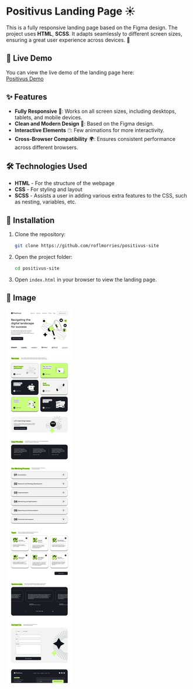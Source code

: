# Positivus Landing Page ☀️
This is a fully responsive landing page based on the Figma design. The project uses **HTML**, **SCSS**. It adapts seamlessly to different screen sizes, ensuring a great user experience across devices. 📲
## 🚀 Live Demo
You can view the live demo of the landing page here:  
[Positivus Demo](https://roflmorries.github.io/positivus-site/)
## ✨ Features
- **Fully Responsive** 📱: Works on all screen sizes, including desktops, tablets, and mobile devices.
- **Clean and Modern Design** 🎨: Based on the Figma design.
- **Interactive Elements** 🖱️: Few animations for more interactivity.
- **Cross-Browser Compatibility** 🌍: Ensures consistent performance across different browsers.
## 🛠️ Technologies Used
- **HTML** - For the structure of the webpage
- **CSS** - For styling and layout
- **SCSS** - Assists a user in adding various extra features to the CSS, such as nesting, variables, etc.
## 💾 Installation
1. Clone the repository:
    ```bash
    git clone https://github.com/roflmorries/positivus-site
    ```

2. Open the project folder:
    ```bash
    cd positivus-site
    ```

3. Open `index.html` in your browser to view the landing page.
## 📸 Image
![Positivus](/images/pics/landing.png)